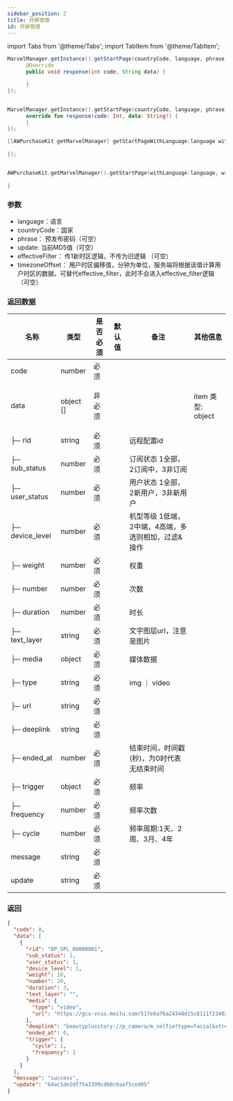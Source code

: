 ```yaml
---
sidebar_position: 2
title: 开屏管理
id: 开屏管理
---
```



import Tabs from '@theme/Tabs';
import TabItem from '@theme/TabItem';

<Tabs>
  <TabItem value="Java" label="Java" default>

```Java
MarvelManager.getInstance().getStartPage(countryCode, language, phrase, update, effectiveFilter, timezoneOffset, new AWHttpOriginalCallback() {
      @Override
      public void response(int code, String data) {

      }
});
```
  </TabItem>
  <TabItem value="Kotlin" label="Kotlin">

```Kotlin

MarvelManager.getInstance().getStartPage(countryCode, language, phrase, update, effectiveFilter, timezoneOffset, object : AWHttpOriginalCallback{
      override fun response(code: Int, data: String?) {
      }
});
```
  </TabItem>
  <TabItem value="Objective-C" label="Objective-C">

```Objective-C 
[[AWPurchaseKit getMarvelManager] getStartPageWithLanguage:language withCountryCode:countryCode withPhrase:phrase withUpdate:update withEffectiveFilter:effectiveFilter withTimezoneOffset:timezoneOffset withCompletion:^(NSInteger result, NSString * _Nonnull errorMsg, NSDictionary * _Nullable data) {
            
}];
```
  </TabItem>
  <TabItem value="Swift" label="Swift">

```Swift

AWPurchaseKit.getMarvelManager().getStartPage(withLanguage:language, withCountryCode: countryCode, withPhrase: phrase, withUpdate: update, withEffectiveFilter: effectiveFilter, withTimezoneOffset: timezoneOffset) { result, errorMsg, data in
            
}
```
  </TabItem>
</Tabs>

### 参数
- language：语言
- countryCode：国家
- phrase： 预发布密码（可空）
- update: 当前MD5值（可空）
- effectiveFilter： 传1新时区逻辑，不传为旧逻辑 （可空）
- timezoneOffset： 用户时区偏移值，分钟为单位，服务端将根据该值计算用户时区的数据，可替代effective_filter，此时不会进入effective_filter逻辑（可空）

### 返回数据

<table style={{'min-width':'1200px'}}>
  <thead class="ant-table-thead">
    <tr>
      <th >名称</th><th >类型</th><th >是否必须</th><th >默认值</th><th >备注</th><th >其他信息</th>
    </tr>
  </thead><tbody className="ant-table-tbody"><tr ><td ><span ><span ></span> code</span></td><td ><span>number</span></td><td >必须</td><td ></td><td ><span ></span></td><td ></td></tr><tr ><td ><span ><span ></span> data</span></td><td ><span>object []</span></td><td >非必须</td><td ></td><td ><span ></span></td><td ><p ><span >item 类型: </span><span>object</span></p></td></tr><tr ><td ><span ><span >├─</span> rid</span></td><td ><span>string</span></td><td >必须</td><td ></td><td ><span >远程配置id</span></td><td ></td></tr><tr ><td ><span ><span >├─</span> sub_status</span></td><td ><span>number</span></td><td >必须</td><td ></td><td ><span >订阅状态 1全部，2订阅中，3非订阅</span></td><td ></td></tr><tr ><td ><span ><span >├─</span> user_status</span></td><td ><span>number</span></td><td >必须</td><td ></td><td ><span >用户状态 1全部，2新用户，3非新用户		</span></td><td ></td></tr><tr ><td ><span ><span >├─</span> device_level</span></td><td ><span>number</span></td><td >必须</td><td ></td><td ><span >机型等级 1低端，2中端，4高端，多选则相加，过滤&操作	</span></td><td ></td></tr><tr ><td ><span ><span >├─</span> weight</span></td><td ><span>number</span></td><td >必须</td><td ></td><td ><span >权重</span></td><td ></td></tr><tr ><td ><span ><span >├─</span> number</span></td><td ><span>number</span></td><td >必须</td><td ></td><td ><span >次数</span></td><td ></td></tr><tr ><td ><span ><span >├─</span> duration</span></td><td ><span>number</span></td><td >必须</td><td ></td><td ><span >时长</span></td><td ></td></tr><tr ><td ><span ><span >├─</span> text_layer</span></td><td ><span>string</span></td><td >必须</td><td ></td><td ><span >文字图层url，注意是图片</span></td><td ></td></tr><tr ><td ><span ><span >├─</span> media</span></td><td ><span>object</span></td><td >必须</td><td ></td><td ><span >媒体数据</span></td><td ></td></tr><tr ><td ><span ><span >├─</span> type</span></td><td ><span>string</span></td><td >必须</td><td ></td><td ><span >img ｜ video</span></td><td ></td></tr><tr ><td ><span ><span >├─</span> url</span></td><td ><span>string</span></td><td >必须</td><td ></td><td ><span ></span></td><td ></td></tr><tr ><td ><span ><span >├─</span> deeplink</span></td><td ><span>string</span></td><td >必须</td><td ></td><td ><span ></span></td><td ></td></tr><tr ><td ><span ><span >├─</span> ended_at</span></td><td ><span>number</span></td><td >必须</td><td ></td><td ><span >结束时间，时间戳(秒)，为0时代表无结束时间</span></td><td ></td></tr><tr ><td ><span ><span >├─</span> trigger</span></td><td ><span>object</span></td><td >必须</td><td ></td><td ><span >频率</span></td><td ></td></tr><tr ><td ><span ><span >├─</span> frequency</span></td><td ><span>number</span></td><td >必须</td><td ></td><td ><span >频率次数</span></td><td ></td></tr><tr ><td ><span ><span >├─</span> cycle</span></td><td ><span>number</span></td><td >必须</td><td ></td><td ><span >频率周期:1天、2周、3月、4年</span></td><td ></td></tr><tr ><td ><span ><span ></span> message</span></td><td ><span>string</span></td><td >必须</td><td ></td><td ><span ></span></td><td ></td></tr><tr ><td ><span ><span ></span> update</span></td><td ><span>string</span></td><td >必须</td><td ></td><td ><span ></span></td><td ></td></tr>
               </tbody>
              </table>


### 返回
```Json
{
  "code": 0,
  "data": [
    {
      "rid": "BP_SPL_00000001",
      "sub_status": 1,
      "user_status": 1,
      "device_level": 1,
      "weight": 10,
      "number": 20,
      "duration": 3,
      "text_layer": "",
      "media": {
        "type": "video",
        "url": "https://gcs-vcus.meitu.com/517e6a76a24348d15c8111f23402b82a.mp4"
      },
      "deeplink": "beautyplusstory://p_camera/m_selfie?type=facial&strength=100",
      "ended_at": 0,
      "trigger": {
        "cycle": 1,
        "frequency": 1
      }
    }
  ],
  "message": "success",
  "update": "64ac1de2df75a1399cd60c9aaf5ced05"
}

```
